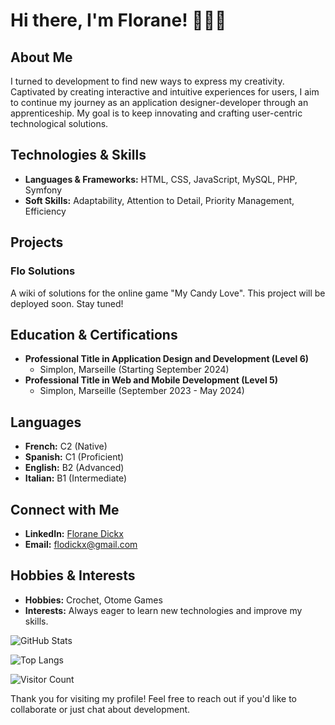 # Hi there, I'm Florane! 👩🏼‍💻

## About Me

I turned to development to find new ways to express my creativity. Captivated by creating interactive and intuitive experiences for users, I aim to continue my journey as an application designer-developer through an apprenticeship. My goal is to keep innovating and crafting user-centric technological solutions.

## Technologies & Skills

- **Languages & Frameworks:** HTML, CSS, JavaScript, MySQL, PHP, Symfony
- **Soft Skills:** Adaptability, Attention to Detail, Priority Management, Efficiency

## Projects

### Flo Solutions
A wiki of solutions for the online game "My Candy Love". This project will be deployed soon. Stay tuned!

## Education & Certifications

- **Professional Title in Application Design and Development (Level 6)**
  - Simplon, Marseille (Starting September 2024)
- **Professional Title in Web and Mobile Development (Level 5)**
  - Simplon, Marseille (September 2023 - May 2024)

## Languages

- **French:** C2 (Native)
- **Spanish:** C1 (Proficient)
- **English:** B2 (Advanced)
- **Italian:** B1 (Intermediate)

## Connect with Me

- **LinkedIn:** [Florane Dickx](https://www.linkedin.com/in/florane-dickx-916306213/)
- **Email:** flodickx@gmail.com

## Hobbies & Interests

- **Hobbies:** Crochet, Otome Games
- **Interests:** Always eager to learn new technologies and improve my skills.

![GitHub Stats](https://github-readme-stats.vercel.app/api?username=priflo&show_icons=true&theme=radical)

![Top Langs](https://github-readme-stats.vercel.app/api/top-langs/?username=priflo&layout=compact&theme=radical)

![Visitor Count](https://komarev.com/ghpvc/?username=priflo&color=blueviolet)

Thank you for visiting my profile! Feel free to reach out if you'd like to collaborate or just chat about development.
